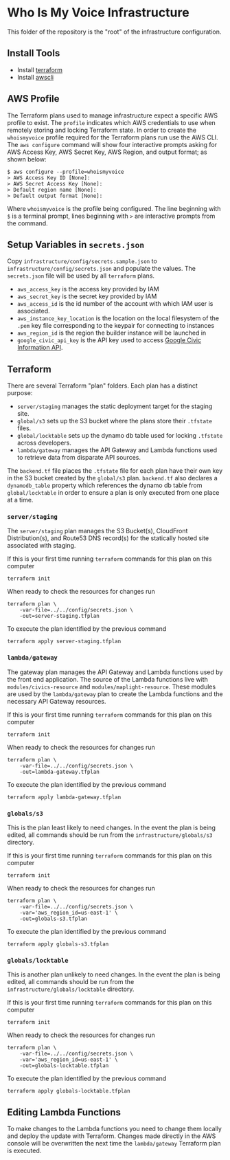 # Who Is My Voice Infrastructure

This folder of the repository is the "root" of the infrastructure
configuration.

## Install Tools

* Install [terraform][tf]
* Install [awscli][awscli]

## AWS Profile

The Terraform plans used to manage infrastructure expect a specific AWS profile
to exist.  The `profile` indicates which AWS credentials to use when remotely
storing and locking Terraform state. In order to create the `whoismyvoice`
profile required for the Terraform plans run use the AWS CLI. The `aws
configure` command will show four interactive prompts asking for AWS Access
Key, AWS Secret Key, AWS Region, and output format; as shown below:

    $ aws configure --profile=whoismyvoice
    > AWS Access Key ID [None]:
    > AWS Secret Access Key [None]:
    > Default region name [None]:
    > Default output format [None]:

Where `whoismyvoice` is the profile being configured. The line beginning with
`$` is a terminal prompt, lines beginning with `>` are interactive prompts from
the command.

## Setup Variables in `secrets.json`

Copy `infrastructure/config/secrets.sample.json` to
`infrastructure/config/secrets.json` and populate the values. The
`secrets.json` file will be used by all `terraform` plans.

* `aws_access_key` is the access key provided by IAM
* `aws_secret_key` is the secret key provided by IAM
* `aws_access_id` is the id number of the account with which IAM user is
  associated.
* `aws_instance_key_location` is the location on the local filesystem of the
  `.pem` key file corresponding to the keypair for connecting to instances
* `aws_region_id` is the region the builder instance will be launched in
* `google_civic_api_key` is the API key used to access [Google Civic
  Information API][gcvi].

## Terraform

There are several Terraform "plan" folders. Each plan has a distinct purpose:

* `server/staging` manages the static deployment target for the staging site.
* `global/s3` sets up the S3 bucket where the plans store their `.tfstate`
  files.
* `global/locktable` sets up the dynamo db table used for locking `.tfstate`
  across developers.
* `lambda/gateway` manages the API Gateway and Lambda functions used to
  retrieve data from disparate API sources.

The `backend.tf` file places the `.tfstate` file for each plan have their own
key in the S3 bucket created by the `global/s3` plan. `backend.tf` also
declares a `dynamodb_table` property which references the dynamo db table from
`global/locktable` in order to ensure a plan is only executed from one place at
a time.

### `server/staging`

The `server/staging` plan manages the S3 Bucket(s), CloudFront Distribution(s),
and Route53 DNS record(s) for the statically hosted site associated with
staging.

If this is your first time running `terraform` commands for this plan on this
computer

    terraform init

When ready to check the resources for changes run

    terraform plan \
        -var-file=../../config/secrets.json \
        -out=server-staging.tfplan

To execute the plan identified by the previous command

    terraform apply server-staging.tfplan

### `lambda/gateway`

The gateway plan manages the API Gateway and Lambda functions used by the front
end application. The source of the Lambda functions live with
`modules/civics-resource` and `modules/maplight-resource`. These modules are
used by the `lambda/gateway` plan to create the Lambda functions and the
necessary API Gateway resources.

If this is your first time running `terraform` commands for this plan on this
computer

    terraform init

When ready to check the resources for changes run

    terraform plan \
        -var-file=../../config/secrets.json \
        -out=lambda-gateway.tfplan

To execute the plan identified by the previous command

    terraform apply lambda-gateway.tfplan

### `globals/s3`

This is the plan least likely to need changes. In the event the plan is being
edited, all commands should be run from the `infrastructure/globals/s3`
directory.

If this is your first time running `terraform` commands for this plan on this
computer

    terraform init

When ready to check the resources for changes run

    terraform plan \
        -var-file=../../config/secrets.json \
        -var='aws_region_id=us-east-1' \
        -out=globals-s3.tfplan

To execute the plan identified by the previous command

    terraform apply globals-s3.tfplan

### `globals/locktable`

This is another plan unlikely to need changes. In the event the plan is being
edited, all commands should be run from the `infrastructure/globals/locktable`
directory.

If this is your first time running `terraform` commands for this plan on this
computer

    terraform init

When ready to check the resources for changes run

    terraform plan \
        -var-file=../../config/secrets.json \
        -var='aws_region_id=us-east-1' \
        -out=globals-locktable.tfplan

To execute the plan identified by the previous command

    terraform apply globals-locktable.tfplan

## Editing Lambda Functions

To make changes to the Lambda functions you need to change them locally and
deploy the update with Terraform. Changes made directly in the AWS console will
be overwritten the next time the `lambda/gateway` Terraform plan is executed.


[awscli]: https://aws.amazon.com/cli/
[gcvi]: https://developers.google.com/civic-information/docs/v2/representatives/representativeInfoByAddress
[tf]: https://www.terraform.io
